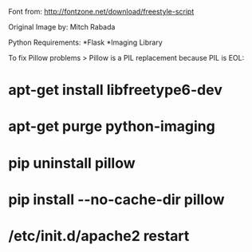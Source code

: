 Font from:
http://fontzone.net/download/freestyle-script

Original Image by:
Mitch Rabada

Python Requirements:
*Flask
*Imaging Library

To fix Pillow problems > Pillow is a PIL replacement because PIL is EOL:
#  apt-get install libfreetype6-dev
#  apt-get purge python-imaging
#  pip uninstall pillow
#  pip install --no-cache-dir pillow
#  /etc/init.d/apache2 restart
